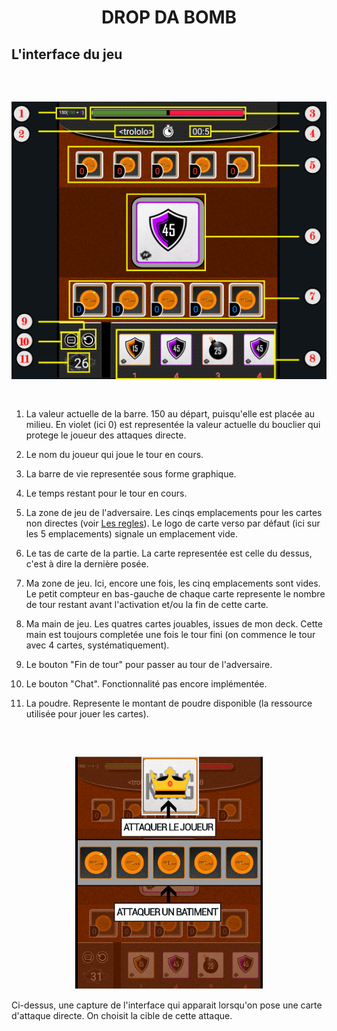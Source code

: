 <h1 align="center"> DROP DA BOMB </h1>

## L'interface du jeu

````



````

<p align="center">
    <img src="Images/GUI_DEF.png" width="600px"/>
</p>


````


````

1. La valeur actuelle de la barre. 150 au départ, puisqu'elle est placée au milieu.
    En violet (ici 0) est representée la valeur actuelle du bouclier qui protege le joueur des attaques directe. 


2. Le nom du joueur qui joue le tour en cours.


3. La barre de vie representée sous forme graphique.


4. Le temps restant pour le tour en cours.


5. La zone de jeu de l'adversaire. Les cinqs emplacements pour les cartes non directes (voir [Les regles](https://github.com/LucasL13/WORK-L3/blob/master/DDB/Documentation/LesRegles.md)). Le logo de carte verso par défaut (ici sur les 5 emplacements) signale un emplacement vide.


6. Le tas de carte de la partie. La carte representée est celle du dessus, c'est à dire la dernière posée.


7. Ma zone de jeu. Ici, encore une fois, les cinq emplacements sont vides. Le petit compteur en bas-gauche de chaque carte represente le nombre de tour restant avant l'activation et/ou la fin de cette carte.


8. Ma main de jeu. Les quatres cartes jouables, issues de mon deck. Cette main est toujours completée une fois le tour fini (on commence le tour avec 4 cartes, systématiquement).


9. Le bouton "Fin de tour" pour passer au tour de l'adversaire.


10. Le bouton "Chat". Fonctionnalité pas encore implémentée.

11. La poudre. Represente le montant de poudre disponible (la ressource utilisée pour jouer les cartes).

````



````


<p align="center">
    <img src="Images/GUI_DEF2.png" width="300px"/>
</p>

Ci-dessus, une capture de l'interface qui apparait lorsqu'on pose une carte d'attaque directe. On choisit la cible de cette attaque.  